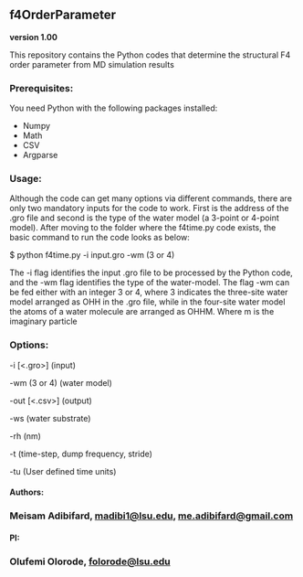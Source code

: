 ## f4OrderParameter
**version 1.00**

This repository contains the Python codes that determine the structural F4 order parameter from MD simulation results




### Prerequisites:
You need Python with the following packages installed:

* Numpy
* Math
* CSV
* Argparse


### Usage: 
Although the code can get many options via different commands, there are only two mandatory inputs for the code to work. First is the address of the .gro file and second is the type of the water model
(a 3-point or 4-point model). After moving to the folder where the f4time.py code exists, the basic command to run the code looks as below:

$ python f4time.py -i input.gro -wm (3 or 4)

The -i flag identifies the input .gro file to be processed by the Python code, and the -wm flag identifies the type of the water-model. The flag -wm can be fed either with an integer 3 or 4, where 3 
indicates the three-site water model arranged as OHH in the .gro file, while in the four-site water model the atoms of a water molecule are arranged as OHHM. Where m is the imaginary particle 




### Options:

-i  [<.gro>]      (input)

-wm <int>   (3 or 4)   (water model)

-out  [<.csv>]    (output)

-ws   <string>    (water substrate)

-rh   <float>      (nm)

-t    <float>  <float>  <float>   (time-step, dump frequency, stride)

-tu   <string>    (User defined time units)



#### Authors: 
### Meisam Adibifard, madibi1@lsu.edu, me.adibifard@gmail.com

#### PI:
### Olufemi Olorode, folorode@lsu.edu